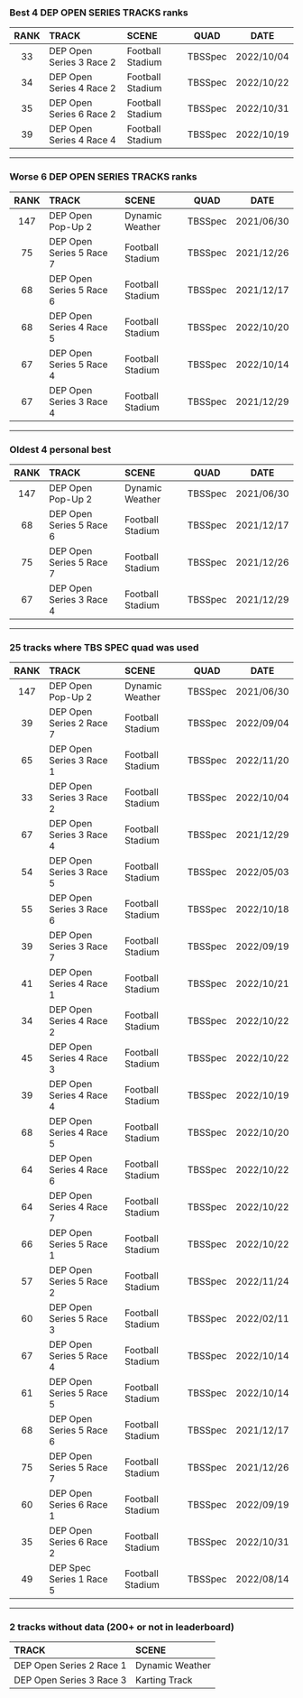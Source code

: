 ### Best 4 DEP OPEN SERIES TRACKS ranks
|RANK|TRACK|SCENE|QUAD|DATE|
|:---:|:---|:---|:---:|:---:|
|33|DEP Open Series 3 Race 2|Football Stadium|TBSSpec|2022/10/04|
|34|DEP Open Series 4 Race 2|Football Stadium|TBSSpec|2022/10/22|
|35|DEP Open Series 6 Race 2|Football Stadium|TBSSpec|2022/10/31|
|39|DEP Open Series 4 Race 4|Football Stadium|TBSSpec|2022/10/19|
---
### Worse 6 DEP OPEN SERIES TRACKS ranks
|RANK|TRACK|SCENE|QUAD|DATE|
|:---:|:---|:---|:---:|:---:|
|147|DEP Open Pop-Up 2|Dynamic Weather|TBSSpec|2021/06/30|
|75|DEP Open Series 5 Race 7|Football Stadium|TBSSpec|2021/12/26|
|68|DEP Open Series 5 Race 6|Football Stadium|TBSSpec|2021/12/17|
|68|DEP Open Series 4 Race 5|Football Stadium|TBSSpec|2022/10/20|
|67|DEP Open Series 5 Race 4|Football Stadium|TBSSpec|2022/10/14|
|67|DEP Open Series 3 Race 4|Football Stadium|TBSSpec|2021/12/29|
---
### Oldest 4 personal best
|RANK|TRACK|SCENE|QUAD|DATE|
|:---:|:---|:---|:---:|:---:|
|147|DEP Open Pop-Up 2|Dynamic Weather|TBSSpec|2021/06/30|
|68|DEP Open Series 5 Race 6|Football Stadium|TBSSpec|2021/12/17|
|75|DEP Open Series 5 Race 7|Football Stadium|TBSSpec|2021/12/26|
|67|DEP Open Series 3 Race 4|Football Stadium|TBSSpec|2021/12/29|
---
### 25 tracks where TBS SPEC quad was used
|RANK|TRACK|SCENE|QUAD|DATE|
|:---:|:---|:---|:---:|:---:|
|147|DEP Open Pop-Up 2|Dynamic Weather|TBSSpec|2021/06/30|
|39|DEP Open Series 2 Race 7|Football Stadium|TBSSpec|2022/09/04|
|65|DEP Open Series 3 Race 1|Football Stadium|TBSSpec|2022/11/20|
|33|DEP Open Series 3 Race 2|Football Stadium|TBSSpec|2022/10/04|
|67|DEP Open Series 3 Race 4|Football Stadium|TBSSpec|2021/12/29|
|54|DEP Open Series 3 Race 5|Football Stadium|TBSSpec|2022/05/03|
|55|DEP Open Series 3 Race 6|Football Stadium|TBSSpec|2022/10/18|
|39|DEP Open Series 3 Race 7|Football Stadium|TBSSpec|2022/09/19|
|41|DEP Open Series 4 Race 1|Football Stadium|TBSSpec|2022/10/21|
|34|DEP Open Series 4 Race 2|Football Stadium|TBSSpec|2022/10/22|
|45|DEP Open Series 4 Race 3|Football Stadium|TBSSpec|2022/10/22|
|39|DEP Open Series 4 Race 4|Football Stadium|TBSSpec|2022/10/19|
|68|DEP Open Series 4 Race 5|Football Stadium|TBSSpec|2022/10/20|
|64|DEP Open Series 4 Race 6|Football Stadium|TBSSpec|2022/10/22|
|64|DEP Open Series 4 Race 7|Football Stadium|TBSSpec|2022/10/22|
|66|DEP Open Series 5 Race 1|Football Stadium|TBSSpec|2022/10/22|
|57|DEP Open Series 5 Race 2|Football Stadium|TBSSpec|2022/11/24|
|60|DEP Open Series 5 Race 3|Football Stadium|TBSSpec|2022/02/11|
|67|DEP Open Series 5 Race 4|Football Stadium|TBSSpec|2022/10/14|
|61|DEP Open Series 5 Race 5|Football Stadium|TBSSpec|2022/10/14|
|68|DEP Open Series 5 Race 6|Football Stadium|TBSSpec|2021/12/17|
|75|DEP Open Series 5 Race 7|Football Stadium|TBSSpec|2021/12/26|
|60|DEP Open Series 6 Race 1|Football Stadium|TBSSpec|2022/09/19|
|35|DEP Open Series 6 Race 2|Football Stadium|TBSSpec|2022/10/31|
|49|DEP Spec Series 1 Race 5|Football Stadium|TBSSpec|2022/08/14|
---
### 2 tracks without data (200+ or not in leaderboard)
|TRACK|SCENE|
|:---|:---|
|DEP Open Series 2 Race 1|Dynamic Weather|
|DEP Open Series 3 Race 3|Karting Track|

